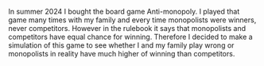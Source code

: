 In summer 2024 I bought the board game Anti-monopoly.
I played that game many times with my family and every
time monopolists were winners, never competitors. 
However in the rulebook it says that monopolists and 
competitors have equal chance for winning.
Therefore I decided to make a simulation of this game
to see whether I and my family play wrong or 
monopolists in reality have much higher of winning than
competitors.

